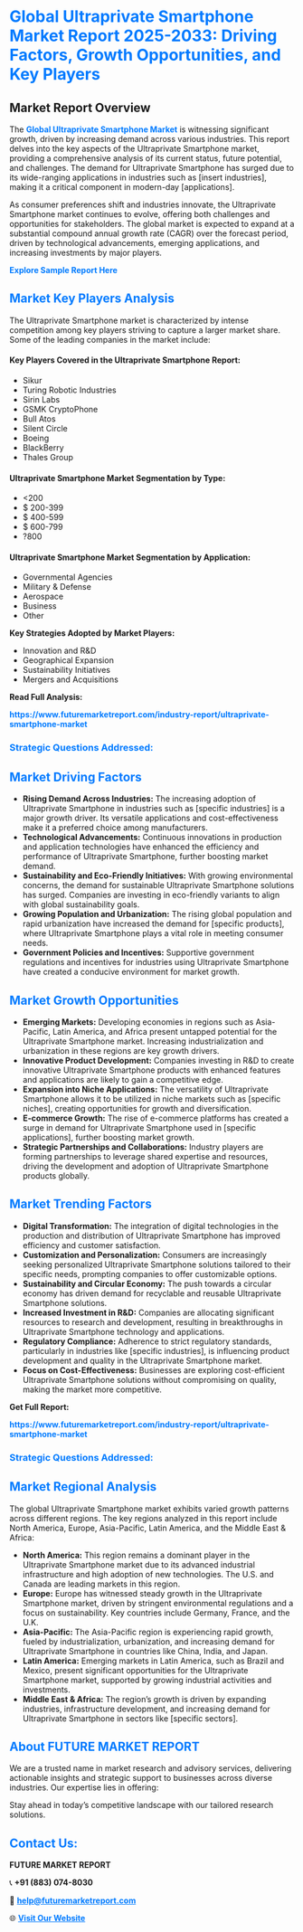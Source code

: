 <h1 style="color: #007BFF;">Global Ultraprivate Smartphone Market Report 2025-2033: Driving Factors, Growth Opportunities, and Key Players</h1>

<section id="overview">
<h2>Market Report Overview</h2>
<p>The <a href="https://www.futuremarketreport.com/industry-report/ultraprivate-smartphone-market" style="color: #007BFF; text-decoration: none;"><strong>Global Ultraprivate Smartphone Market</strong></a> is witnessing significant growth, driven by increasing demand across various industries. This report delves into the key aspects of the Ultraprivate Smartphone market, providing a comprehensive analysis of its current status, future potential, and challenges. The demand for Ultraprivate Smartphone has surged due to its wide-ranging applications in industries such as [insert industries], making it a critical component in modern-day [applications].</p>
<p>As consumer preferences shift and industries innovate, the Ultraprivate Smartphone market continues to evolve, offering both challenges and opportunities for stakeholders. The global market is expected to expand at a substantial compound annual growth rate (CAGR) over the forecast period, driven by technological advancements, emerging applications, and increasing investments by major players.</p>
</section>

<section id="overview">
<p><a href="https://www.futuremarketreport.com/request-sample/reportId=116116" style="color: #007BFF; text-decoration: none;"><strong>Explore Sample Report Here</strong></a></p>
</section>

<section id="key-players">
<h2 style="color: #007BFF;">Market Key Players Analysis</h2>
<p>The Ultraprivate Smartphone market is characterized by intense competition among key players striving to capture a larger market share. Some of the leading companies in the market include:</p>
<h4>Key Players Covered in the Ultraprivate Smartphone Report:</h4>
<ul><li>Sikur</li><li>Turing Robotic Industries</li><li>Sirin Labs</li><li>GSMK CryptoPhone</li><li>Bull Atos</li><li>Silent Circle</li><li>Boeing</li><li>BlackBerry</li><li>Thales Group</li></ul>
<h4>Ultraprivate Smartphone Market Segmentation by Type:</h4>
<ul><li>&lt;200</li><li>$ 200-399</li><li>$ 400-599</li><li>$ 600-799</li><li>?800</li></ul>

<h4>Ultraprivate Smartphone Market Segmentation by Application:</h4>
<ul><li>Governmental Agencies</li><li>Military &amp; Defense</li><li>Aerospace</li><li>Business</li><li>Other</li></ul>
<p><strong>Key Strategies Adopted by Market Players:</strong></p>
<ul>
<li>Innovation and R&D</li>
<li>Geographical Expansion</li>
<li>Sustainability Initiatives</li>
<li>Mergers and Acquisitions</li>
</ul>
</section>

<section>
<p><strong>Read Full Analysis: </strong></p><a href="https://www.futuremarketreport.com/industry-report/ultraprivate-smartphone-market" style="color: #007BFF; text-decoration: none;"><strong>https://www.futuremarketreport.com/industry-report/ultraprivate-smartphone-market</strong></a>
<h3 style="color: #007BFF;">Strategic Questions Addressed:</h3>
</section>

<section id="driving-factors">
<h2 style="color: #007BFF;">Market Driving Factors</h2>
<ul>
<li><strong>Rising Demand Across Industries:</strong> The increasing adoption of Ultraprivate Smartphone in industries such as [specific industries] is a major growth driver. Its versatile applications and cost-effectiveness make it a preferred choice among manufacturers.</li>
<li><strong>Technological Advancements:</strong> Continuous innovations in production and application technologies have enhanced the efficiency and performance of Ultraprivate Smartphone, further boosting market demand.</li>
<li><strong>Sustainability and Eco-Friendly Initiatives:</strong> With growing environmental concerns, the demand for sustainable Ultraprivate Smartphone solutions has surged. Companies are investing in eco-friendly variants to align with global sustainability goals.</li>
<li><strong>Growing Population and Urbanization:</strong> The rising global population and rapid urbanization have increased the demand for [specific products], where Ultraprivate Smartphone plays a vital role in meeting consumer needs.</li>
<li><strong>Government Policies and Incentives:</strong> Supportive government regulations and incentives for industries using Ultraprivate Smartphone have created a conducive environment for market growth.</li>
</ul>
</section>

<section id="growth-opportunities">
<h2 style="color: #007BFF;">Market Growth Opportunities</h2>
<ul>
<li><strong>Emerging Markets:</strong> Developing economies in regions such as Asia-Pacific, Latin America, and Africa present untapped potential for the Ultraprivate Smartphone market. Increasing industrialization and urbanization in these regions are key growth drivers.</li>
<li><strong>Innovative Product Development:</strong> Companies investing in R&D to create innovative Ultraprivate Smartphone products with enhanced features and applications are likely to gain a competitive edge.</li>
<li><strong>Expansion into Niche Applications:</strong> The versatility of Ultraprivate Smartphone allows it to be utilized in niche markets such as [specific niches], creating opportunities for growth and diversification.</li>
<li><strong>E-commerce Growth:</strong> The rise of e-commerce platforms has created a surge in demand for Ultraprivate Smartphone used in [specific applications], further boosting market growth.</li>
<li><strong>Strategic Partnerships and Collaborations:</strong> Industry players are forming partnerships to leverage shared expertise and resources, driving the development and adoption of Ultraprivate Smartphone products globally.</li>
</ul>
</section>

<section id="trending-factors">
<h2 style="color: #007BFF;">Market Trending Factors</h2>
<ul>
<li><strong>Digital Transformation:</strong> The integration of digital technologies in the production and distribution of Ultraprivate Smartphone has improved efficiency and customer satisfaction.</li>
<li><strong>Customization and Personalization:</strong> Consumers are increasingly seeking personalized Ultraprivate Smartphone solutions tailored to their specific needs, prompting companies to offer customizable options.</li>
<li><strong>Sustainability and Circular Economy:</strong> The push towards a circular economy has driven demand for recyclable and reusable Ultraprivate Smartphone solutions.</li>
<li><strong>Increased Investment in R&D:</strong> Companies are allocating significant resources to research and development, resulting in breakthroughs in Ultraprivate Smartphone technology and applications.</li>
<li><strong>Regulatory Compliance:</strong> Adherence to strict regulatory standards, particularly in industries like [specific industries], is influencing product development and quality in the Ultraprivate Smartphone market.</li>
<li><strong>Focus on Cost-Effectiveness:</strong> Businesses are exploring cost-efficient Ultraprivate Smartphone solutions without compromising on quality, making the market more competitive.</li>
</ul>
</section>

<section>
<p><strong>Get Full Report: </strong></p><a href="https://www.futuremarketreport.com/industry-report/ultraprivate-smartphone-market" style="color: #007BFF; text-decoration: none;"><strong>https://www.futuremarketreport.com/industry-report/ultraprivate-smartphone-market</strong></a>
<h3 style="color: #007BFF;">Strategic Questions Addressed:</h3>
</section>


<section id="regional-analysis">
<h2 style="color: #007BFF;">Market Regional Analysis</h2>
<p>The global Ultraprivate Smartphone market exhibits varied growth patterns across different regions. The key regions analyzed in this report include North America, Europe, Asia-Pacific, Latin America, and the Middle East & Africa:</p>
<ul>
<li><strong>North America:</strong> This region remains a dominant player in the Ultraprivate Smartphone market due to its advanced industrial infrastructure and high adoption of new technologies. The U.S. and Canada are leading markets in this region.</li>
<li><strong>Europe:</strong> Europe has witnessed steady growth in the Ultraprivate Smartphone market, driven by stringent environmental regulations and a focus on sustainability. Key countries include Germany, France, and the U.K.</li>
<li><strong>Asia-Pacific:</strong> The Asia-Pacific region is experiencing rapid growth, fueled by industrialization, urbanization, and increasing demand for Ultraprivate Smartphone in countries like China, India, and Japan.</li>
<li><strong>Latin America:</strong> Emerging markets in Latin America, such as Brazil and Mexico, present significant opportunities for the Ultraprivate Smartphone market, supported by growing industrial activities and investments.</li>
<li><strong>Middle East & Africa:</strong> The region’s growth is driven by expanding industries, infrastructure development, and increasing demand for Ultraprivate Smartphone in sectors like [specific sectors].</li>
</ul>
</section>

<footer>
<h2 style="color: #007BFF;">About FUTURE MARKET REPORT</h2>
<p>We are a trusted name in market research and advisory services, delivering actionable insights and strategic support to businesses across diverse industries. Our expertise lies in offering:</p>

<p>Stay ahead in today’s competitive landscape with our tailored research solutions.</p>

<h2 style="color: #007BFF;">Contact Us:</h2>
<p><strong>FUTURE MARKET REPORT</strong></p>
<p>📞 <strong>+91 (883) 074-8030</strong></p>
<p>📧 <strong><a href="mailto:help@futuremarketreport.com" style="color: #007BFF;">help@futuremarketreport.com</a></strong></p>
<p>🌐 <strong><a href="https://www.futuremarketreport.com/" style="color: #007BFF;">Visit Our Website</a></strong></p>
</footer>